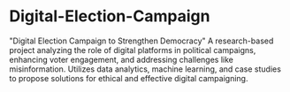 # Digital-Election-Campaign
"Digital Election Campaign to Strengthen Democracy" A research-based project analyzing the role of digital platforms in political campaigns, enhancing voter engagement, and addressing challenges like misinformation. Utilizes data analytics, machine learning, and case studies to propose solutions for ethical and effective digital campaigning.
